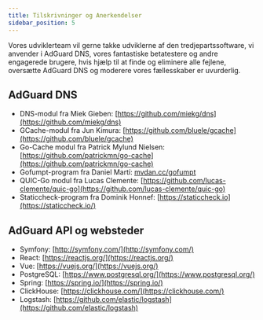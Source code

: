 ```yaml
---
title: Tilskrivninger og Anerkendelser
sidebar_position: 5
---
```


Vores udviklerteam vil gerne takke udviklerne af den tredjepartssoftware, vi anvender i AdGuard DNS, vores fantastiske betatestere og andre engagerede brugere, hvis hjælp til at finde og eliminere alle fejlene, oversætte AdGuard DNS og moderere vores fællesskaber er uvurderlig.

## AdGuard DNS

* DNS-modul fra Miek Gieben: [https://github.com/miekg/dns](https://github.com/miekg/dns)
* GCache-modul fra Jun Kimura: [https://github.com/bluele/gcache](https://github.com/bluele/gcache)
* Go-Cache modul fra Patrick Mylund Nielsen: [https://github.com/patrickmn/go-cache](https://github.com/patrickmn/go-cache)
* Gofumpt-program fra Daniel Martí: [mvdan.cc/gofumpt](https://github.com/mvdan/gofumpt)
* QUIC-Go modul fra Lucas Clemente: [https://github.com/lucas-clemente/quic-go](https://github.com/lucas-clemente/quic-go)
* Staticcheck-program fra Dominik Honnef: [https://staticcheck.io](https://staticcheck.io/)

## AdGuard API og websteder

* Symfony: [http://symfony.com/](http://symfony.com/)
* React: [https://reactjs.org/](https://reactjs.org/)
* Vue: [https://vuejs.org/](https://vuejs.org/)
* PostgreSQL: [https://www.postgresql.org/](https://www.postgresql.org/)
* Spring: [https://spring.io/](https://spring.io/)
* ClickHouse: [https://clickhouse.com/](https://clickhouse.com/)
* Logstash: [https://github.com/elastic/logstash](https://github.com/elastic/logstash)
